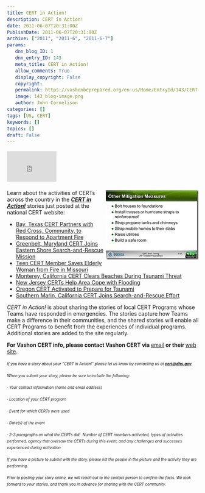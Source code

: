 ```yaml
---
title: CERT in Action!
description: CERT in Action!
date: 2011-06-07T20:31:00Z
PublishDate: 2011-06-07T20:31:00Z
archive: ["2011", "2011-6", "2011-6-7"]
params:
   dnn_blog_ID: 1
   dnn_entry_ID: 143
   meta_title: CERT in Action!
   allow_comments: True
   display_copyright: False
   copyright: 
   permalink: https://vashonbeprepared.org/en-us/Home/EntryId/143/CERT-in-Action
   image: 143_blog-image.png
   author: John Cornelison
categories: []
tags: [US, CERT]
keywords: []
topics: []
draft: False
---
```


<div class="wlWriterHeaderFooter" style="padding-bottom: 4px; margin: 0px; padding-left: 0px; padding-right: 0px; float: none; padding-top: 4px"><iframe src="http://www.facebook.com/widgets/like.php?href=http://vashoneoc.org/Blogs/VashonPreparedness/tabid/164/EntryId/143/CERT-in-Action.aspx" frameborder="0" scrolling="no" style="border-bottom: medium none; border-left: medium none; width: 130px; height: 80px; border-top: medium none; border-right: medium none"></iframe></div>
<p><a href="/images/dnnBlog/1/143/Windows-Live-Writer-b2c22fb10b1a_BA2B-CERT_Unit1_Jan2011_2.jpg"><img title="Personal Mitigation Issues taught during CERT Class" border="0" alt="CERT Training materials" align="right" width="244" height="184" style="background-image: none; border-bottom: 0px; border-left: 0px; margin: 0px 0px 5px 5px; padding-left: 0px; padding-right: 0px; display: inline; float: right; border-top: 0px; border-right: 0px; padding-top: 0px" src="/images/dnnBlog/1/143/Windows-Live-Writer-b2c22fb10b1a_BA2B-CERT_Unit1_Jan2011_thumb.jpg" /></a>Learn about the activities of CERTs across the country in the <b><i><a target="_blank" href="https://www.citizencorps.gov/cert/certinaction/index.shtm">CERT in Action!</a></i></b> stories just posted at the national CERT website:</p>
<ul>
    <li><a href="http://links.govdelivery.com:80/track?type=click&amp;enid=bWFpbGluZ2lkPTEzNzY1MTAmbWVzc2FnZWlkPVBSRC1CVUwtMTM3NjUxMCZkYXRhYmFzZWlkPTEwMDEmc2VyaWFsPTEyNzY2MzY5NTYmZW1haWxpZD1mZW1hLW1pdGlnYXRpb25AdmFzaG9uZGVzaWduLmNvbSZ1c2VyaWQ9ZmVtYS1taXRpZ2F0aW9uQHZhc2hvbmRlc2lnbi5jb20mZmw9JmV4dHJhPU11bHRpdmFyaWF0ZUlkPSYmJg==&amp;&amp;&amp;100&amp;&amp;&amp;http://1.usa.gov/lPcQjb">Bay, Texas CERT Partners with Red Cross, Community, to Respond to Apartment Fire</a></li>
    <li><a href="http://links.govdelivery.com:80/track?type=click&amp;enid=bWFpbGluZ2lkPTEzNzY1MTAmbWVzc2FnZWlkPVBSRC1CVUwtMTM3NjUxMCZkYXRhYmFzZWlkPTEwMDEmc2VyaWFsPTEyNzY2MzY5NTYmZW1haWxpZD1mZW1hLW1pdGlnYXRpb25AdmFzaG9uZGVzaWduLmNvbSZ1c2VyaWQ9ZmVtYS1taXRpZ2F0aW9uQHZhc2hvbmRlc2lnbi5jb20mZmw9JmV4dHJhPU11bHRpdmFyaWF0ZUlkPSYmJg==&amp;&amp;&amp;101&amp;&amp;&amp;http://1.usa.gov/lPcQjb">Greenbelt, Maryland CERT Joins Eastern Shore Search-and-Rescue Mission</a></li>
    <li><a href="http://links.govdelivery.com:80/track?type=click&amp;enid=bWFpbGluZ2lkPTEzNzY1MTAmbWVzc2FnZWlkPVBSRC1CVUwtMTM3NjUxMCZkYXRhYmFzZWlkPTEwMDEmc2VyaWFsPTEyNzY2MzY5NTYmZW1haWxpZD1mZW1hLW1pdGlnYXRpb25AdmFzaG9uZGVzaWduLmNvbSZ1c2VyaWQ9ZmVtYS1taXRpZ2F0aW9uQHZhc2hvbmRlc2lnbi5jb20mZmw9JmV4dHJhPU11bHRpdmFyaWF0ZUlkPSYmJg==&amp;&amp;&amp;102&amp;&amp;&amp;http://1.usa.gov/lPcQjb">Teen CERT Member Saves Elderly Woman from Fire in Missouri</a></li>
    <li><a href="http://links.govdelivery.com:80/track?type=click&amp;enid=bWFpbGluZ2lkPTEzNzY1MTAmbWVzc2FnZWlkPVBSRC1CVUwtMTM3NjUxMCZkYXRhYmFzZWlkPTEwMDEmc2VyaWFsPTEyNzY2MzY5NTYmZW1haWxpZD1mZW1hLW1pdGlnYXRpb25AdmFzaG9uZGVzaWduLmNvbSZ1c2VyaWQ9ZmVtYS1taXRpZ2F0aW9uQHZhc2hvbmRlc2lnbi5jb20mZmw9JmV4dHJhPU11bHRpdmFyaWF0ZUlkPSYmJg==&amp;&amp;&amp;103&amp;&amp;&amp;http://1.usa.gov/lPcQjb">Monterey, California CERT Clears Beaches During Tsunami Threat</a></li>
    <li><a href="http://links.govdelivery.com:80/track?type=click&amp;enid=bWFpbGluZ2lkPTEzNzY1MTAmbWVzc2FnZWlkPVBSRC1CVUwtMTM3NjUxMCZkYXRhYmFzZWlkPTEwMDEmc2VyaWFsPTEyNzY2MzY5NTYmZW1haWxpZD1mZW1hLW1pdGlnYXRpb25AdmFzaG9uZGVzaWduLmNvbSZ1c2VyaWQ9ZmVtYS1taXRpZ2F0aW9uQHZhc2hvbmRlc2lnbi5jb20mZmw9JmV4dHJhPU11bHRpdmFyaWF0ZUlkPSYmJg==&amp;&amp;&amp;104&amp;&amp;&amp;http://1.usa.gov/lPcQjb">New Jersey CERTs Help Area Cope with Flooding</a></li>
    <li><a href="http://links.govdelivery.com:80/track?type=click&amp;enid=bWFpbGluZ2lkPTEzNzY1MTAmbWVzc2FnZWlkPVBSRC1CVUwtMTM3NjUxMCZkYXRhYmFzZWlkPTEwMDEmc2VyaWFsPTEyNzY2MzY5NTYmZW1haWxpZD1mZW1hLW1pdGlnYXRpb25AdmFzaG9uZGVzaWduLmNvbSZ1c2VyaWQ9ZmVtYS1taXRpZ2F0aW9uQHZhc2hvbmRlc2lnbi5jb20mZmw9JmV4dHJhPU11bHRpdmFyaWF0ZUlkPSYmJg==&amp;&amp;&amp;105&amp;&amp;&amp;http://1.usa.gov/lPcQjb">Oregon CERT Activated to Prepare for Tsunami</a></li>
    <li><a href="http://links.govdelivery.com:80/track?type=click&amp;enid=bWFpbGluZ2lkPTEzNzY1MTAmbWVzc2FnZWlkPVBSRC1CVUwtMTM3NjUxMCZkYXRhYmFzZWlkPTEwMDEmc2VyaWFsPTEyNzY2MzY5NTYmZW1haWxpZD1mZW1hLW1pdGlnYXRpb25AdmFzaG9uZGVzaWduLmNvbSZ1c2VyaWQ9ZmVtYS1taXRpZ2F0aW9uQHZhc2hvbmRlc2lnbi5jb20mZmw9JmV4dHJhPU11bHRpdmFyaWF0ZUlkPSYmJg==&amp;&amp;&amp;106&amp;&amp;&amp;http://1.usa.gov/lPcQjb">Southern Marin, California CERT Joins Search-and-Rescue Effort</a></li>
</ul>
<p><em>CERT in Action!</em> is about sharing the stories of local CERT Programs whose Teams have responded in emergencies. The stories capture how Teams make a difference in their communities, and the shared stories will enable all CERT Programs to benefit from the experiences of individual programs. Additional stories are added to the site regularly.</p>
<p><strong>For Vashon CERT info, please contact Vashon CERT via </strong><a target="_blank" href="mailto://certvashon@yahoo.com">email</a><strong> or their </strong><a target="_blank" href="https://vashonwacert.samariteam.com/">web site</a><strong>.</strong></p>
<p><em><font size="1">If you have a story about your "CERT in Action!" please let us know by contacting us at </font></em><a href="mailto:cert@dhs.gov"><strong><em><font size="1">cert@dhs.gov</font></em></strong></a><em><font size="1">. </font></em></p>
<p><em><font size="1">When you submit your story, please be sure to include the following: </font></em></p>
<p><em><font size="1">· Your contact information (name and email address) </font></em></p>
<p><em><font size="1">· Location of your CERT program </font></em></p>
<p><em><font size="1">· Event for which CERTs were used </font></em></p>
<p><em><font size="1">· Date(s) of the event </font></em></p>
<p><em><font size="1">· 2-3 paragraphs on what the CERTs did:&#160; Number of CERT members activated, types of activities performed, agency that oversaw the CERTs during this event, and any challenges and successes experienced during activation</font></em></p>
<p><em><font size="1">If you have a picture to submit with the story, please list the people in the picture and the activity they are performing. </font></em></p>
<p><em><font size="1">Prior to posting your story online, we will reach out to the contact person to confirm the facts. We look forward to your stories, and thank you in advance for sharing with the CERT community.</font></em></p>

